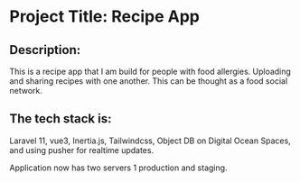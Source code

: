# Project Title: Recipe App

## Description: 
This is a recipe app that I am build for people with food allergies. Uploading and sharing recipes with one another.
This can be thought as a food social network.

## The tech stack is: 
Laravel 11, vue3, Inertia.js, Tailwindcss, Object DB on Digital Ocean Spaces, and using pusher for realtime updates.

Application now has two servers 1 production and staging.
